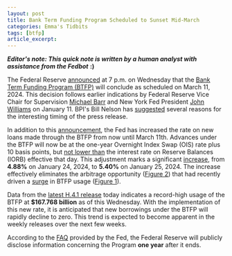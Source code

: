 ```yaml
---
layout: post
title: Bank Term Funding Program Scheduled to Sunset Mid-March
categories: Emma's Tidbits
tags: [btfp]
article_excerpt:
---
```

***Editor's note: This quick note is written by a human analyst with assistance from the Fedbot*** **:)**

The Federal Reserve [announced](https://www.federalreserve.gov/newsevents/pressreleases/monetary20240124a.htm) at 7 p.m. on Wednesday that the [Bank Term Funding Program (BTFP)](https://www.frbdiscountwindow.org/GeneralPages/bank_term_funding_program) will conclude as scheduled on March 11, 2024. This decision follows earlier indications by Federal Reserve Vice Chair for Supervision [Michael Barr](https://www.reuters.com/markets/us/fed-considering-changes-basel-proposal-supervision-chief-2024-01-09/) and New York Fed President [John Williams](https://www.bloomberg.com/news/articles/2024-01-11/use-of-fed-funding-tool-hits-fresh-peak-as-officials-signal-end) on January 11. BPI's Bill Nelson has [suggested](https://www.linkedin.com/pulse/forward-guidance-why-did-fed-announce-changes-btfp-7-pm-bill-nelson-vnhie%3FtrackingId=7tkRcXwWQG6srEOw4g8Ucw%253D%253D/?trackingId=7tkRcXwWQG6srEOw4g8Ucw%3D%3D) several reasons for the interesting timing of the press release.

In addition to this [announcement](https://www.federalreserve.gov/newsevents/pressreleases/monetary20240124a.htm), the Fed has increased the rate on new loans made through the BTFP from now until March 11th. Advances under the BTFP will now be at the one-year Overnight Index Swap (OIS) rate plus 10 basis points, but [not lower than](https://www.federalreserve.gov/financial-stability/files/bank-term-funding-program-faqs.pdf) the interest rate on Reserve Balances (IORB) effective that day. This adjustment marks a significant [increase](https://www.frbdiscountwindow.org/-/media/Documents/BTFP_docs/BTFP-rates.xlsx?sc_lang=en&hash=56E259A1F195098FF830DB3DE6CC7E41), from **4.88%** on January 24, 2024, to **5.40%** on January 25, 2024. The increase effectively eliminates the arbitrage opportunity ([Figure 2](#chart2)) that had recently driven a [surge](https://www.bloomberg.com/news/articles/2023-12-28/use-of-fed-term-funding-tool-rises-to-record-in-arbitrage-play) in BTFP usage ([Figure 1](#chart1)). 

Data from the [latest H.4.1 release](https://www.federalreserve.gov/releases/h41/current/default.htm) today indicates a record-high usage of the BTFP at **$167.768 billion** as of this Wednesday. With the implementation of this new rate, it is anticipated that new borrowings under the BTFP will rapidly decline to zero. This trend is expected to become apparent in the weekly releases over the next few weeks.

According to the [FAQ](https://www.federalreserve.gov/financial-stability/files/bank-term-funding-program-faqs.pdf#page=9) provided by the Fed, the Federal Reserve will publicly disclose information concerning the Program **one year** after it ends.

<a id="chart1"></a>
<div style="min-height:400px"><script type="text/javascript" defer src="https://datawrapper.dwcdn.net/Hrydh/embed.js?v=3" charset="utf-8"></script><noscript><img src="https://datawrapper.dwcdn.net/Hrydh/full.png" alt="" /></noscript></div>

<a id="chart2"></a>
<div style="min-height:400px"><script type="text/javascript" defer src="https://datawrapper.dwcdn.net/43JEc/embed.js?v=3" charset="utf-8"></script><noscript><img src="https://datawrapper.dwcdn.net/43JEc/full.png" alt="" /></noscript></div>


